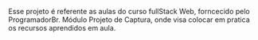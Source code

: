 Esse projeto é referente as aulas do curso fullStack Web, forncecido pelo ProgramadorBr.
Módulo Projeto de Captura, onde visa colocar em pratica os recursos aprendidos em aula.
